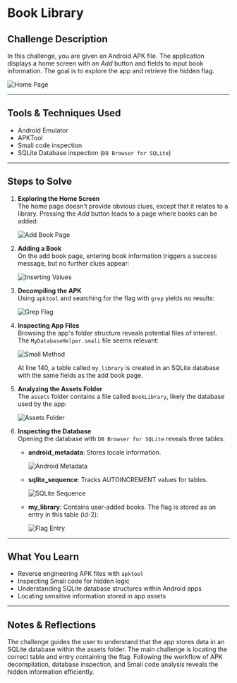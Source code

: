 # Book Library

## Challenge Description

In this challenge, you are given an Android APK file. The application displays a home screen with an *Add* button and fields to input book information. The goal is to explore the app and retrieve the hidden flag.

![Home Page](https://github.com/user-attachments/assets/7aa6c1b9-e776-4569-946d-41a90e18b856)

---

## Tools & Techniques Used

- Android Emulator  
- APKTool  
- Smali code inspection  
- SQLite Database inspection (`DB Browser for SQLite`)  

---

## Steps to Solve

1. **Exploring the Home Screen**  
   The home page doesn't provide obvious clues, except that it relates to a library. Pressing the *Add* button leads to a page where books can be added:

   ![Add Book Page](https://github.com/user-attachments/assets/bdeaa3d9-5901-4dcd-8f27-c7509fbaaecb)

2. **Adding a Book**  
   On the add book page, entering book information triggers a success message, but no further clues appear:

   ![Inserting Values](https://github.com/user-attachments/assets/db8d1ca7-e659-4fa4-b233-a5bf936f32e6)

3. **Decompiling the APK**  
   Using `apktool` and searching for the flag with `grep` yields no results:

   ![Grep Flag](https://github.com/user-attachments/assets/521dcbfa-5276-46ec-a6ab-598d56210352)

4. **Inspecting App Files**  
   Browsing the app's folder structure reveals potential files of interest. The `MyDatabaseHelper.smali` file seems relevant:

   ![Smali Method](https://github.com/user-attachments/assets/0c329028-de79-4fd9-8549-2f2ddc037562)

   At line 140, a table called `my_library` is created in an SQLite database with the same fields as the add book page.

5. **Analyzing the Assets Folder**  
   The `assets` folder contains a file called `BookLibrary`, likely the database used by the app:

   ![Assets Folder](https://github.com/user-attachments/assets/da457b47-7f54-48cf-85cb-44e6f2325e75)

6. **Inspecting the Database**  
   Opening the database with `DB Browser for SQLite` reveals three tables:

   - **android_metadata**: Stores locale information.  
     
     ![Android Metadata](https://github.com/user-attachments/assets/8a8b5fa4-5f19-4f3e-824d-b241ec6f4542)

   - **sqlite_sequence**: Tracks AUTOINCREMENT values for tables.  

     ![SQLite Sequence](https://github.com/user-attachments/assets/c50006ee-1fa7-46ca-8392-5772233a33cc)

   - **my_library**: Contains user-added books. The flag is stored as an entry in this table (id-2):

     ![Flag Entry](https://github.com/user-attachments/assets/91166b82-2c47-46c4-a59c-9088e1bf282d)

---

## What You Learn

- Reverse engineering APK files with `apktool`  
- Inspecting Smali code for hidden logic  
- Understanding SQLite database structures within Android apps  
- Locating sensitive information stored in app assets  

---

## Notes & Reflections

The challenge guides the user to understand that the app stores data in an SQLite database within the assets folder. The main challenge is locating the correct table and entry containing the flag. Following the workflow of APK decompilation, database inspection, and Smali code analysis reveals the hidden information efficiently.

